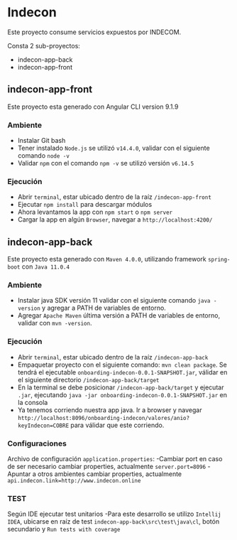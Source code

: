 # Indecon

Este proyecto consume servicios expuestos por INDECOM.

Consta 2 sub-proyectos:
- indecon-app-back
- indecon-app-front

## indecon-app-front
		
Este proyecto esta generado con Angular CLI version 9.1.9


### Ambiente

- Instalar Git bash
- Tener instalado `Node.js` se utilizó `v14.4.0`, validar con el siguiente comando `node -v`
- Validar `npm` con el comando `npm -v` se utilizó versión `v6.14.5`

### Ejecución
- Abrir `terminal`, estar ubicado dentro de la raíz `/indecon-app-front`
- Ejecutar `npm install` para descargar módulos
- Ahora levantamos la app con `npm start` o `npm server`
- Cargar la app en algún `Browser`, navegar a `http://localhost:4200/`


## indecon-app-back

Este proyecto esta generado con `Maven 4.0.0`, utilizando framework `spring-boot` con `Java 11.0.4`


### Ambiente
		
- Instalar java SDK versión 11 validar con el siguiente comando `java -version` y agregar a PATH de variables de entorno.
- Agregar `Apache Maven` última versión a PATH de variables de entorno, validar con `mvn -version`.

### Ejecución
		
- Abrir `terminal`, estar ubicado dentro de la raíz `/indecon-app-back`	
- Empaquetar proyecto con el siguiente comando: `mvn clean package`. Se tendrá el ejecutable `onboarding-indecon-0.0.1-SNAPSHOT.jar`, válidar en el siguiente directorio `/indecon-app-back/target`	
- En la terminal se debe posicionar `/indecon-app-back/target` y ejecutar `.jar`, ejecutando `java -jar onboarding-indecon-0.0.1-SNAPSHOT.jar` en la consola
- Ya tenemos corriendo nuestra app java. Ir a browser y navegar `http://localhost:8096/onboarding-indecon/valores/anio?keyIndecon=COBRE` para válidar que este corriendo.

### Configuraciones

Archivo de configuración `application.properties`:
-Cambiar port en caso de ser necesario cambiar properties, actualmente `server.port=8096`
-Apuntar a otros ambientes cambiar properties, actualmente `api.indecon.link=http://www.indecon.online`

### TEST

Según IDE ejecutar test unitarios
-Para este desarrollo se utilizo `Intellij IDEA`, ubicarse en raíz de test `indecon-app-back\src\test\java\cl`, botón secundario y `Run tests with coverage`


